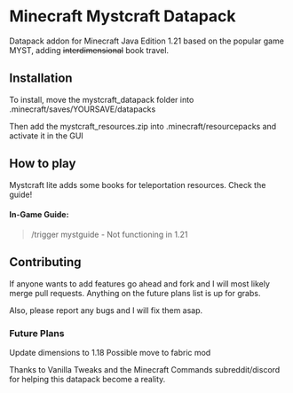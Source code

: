 # Minecraft Mystcraft Datapack
Datapack addon for Minecraft Java Edition 1.21 based on the popular game MYST, adding ~~interdimensional~~ book travel.

## Installation
To install, move the mystcraft_datapack folder into .minecraft/saves/YOURSAVE/datapacks

Then add the mystcraft_resources.zip into .minecraft/resourcepacks and activate it in the GUI

## How to play
Mystcraft lite adds some books for teleportation resources. Check the guide!

#### In-Game Guide:
>/trigger mystguide - Not functioning in 1.21

## Contributing
If anyone wants to add features go ahead and fork and I will most likely merge pull requests. Anything on the future plans list is up for grabs.

Also, please report any bugs and I will fix them asap.

### Future Plans
Update dimensions to 1.18
Possible move to fabric mod

Thanks to Vanilla Tweaks and the Minecraft Commands subreddit/discord for helping this datapack become a reality.
